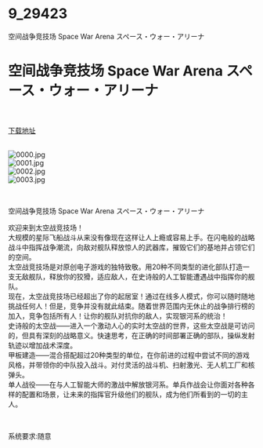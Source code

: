# 9_29423
空间战争竞技场 Space War Arena スペース・ウォー・アリーナ
# 空间战争竞技场 Space War Arena スペース・ウォー・アリーナ
 <br/></br>
[下载地址](https://www.switch520.cc/article/29423 "下载地址")
<br/></br>

<p><img title="0000.jpg" src="https://www.switch520.cc/muke_img/2022_04_10_23a1e1014cca3.jpg" alt="0000.jpg"><br>
<img title="0001.jpg" src="https://www.switch520.cc/muke_img/2022_04_10_8b05e629e2b66.jpg" alt="0001.jpg"><br>
<img title="0002.jpg" src="https://www.switch520.cc/muke_img/2022_04_10_8b7ac970893a3.jpg" alt="0002.jpg"><br>
<img title="0003.jpg" src="https://www.switch520.cc/muke_img/2022_04_10_59155b60df4dd.jpg" alt="0003.jpg"></p>
<p>&nbsp;</p>
<p>空间战争竞技场 Space War Arena スペース・ウォー・アリーナ</p>
<p>欢迎来到太空战竞技场！<br>
大规模的星际飞船战斗从来没有像现在这样让人上瘾或容易上手。在闪电般的战略战斗中指挥战争潮流，向敌对舰队释放惊人的武器库，摧毁它们的基地并占领它们的空间。<br>
太空战竞技场是对原创电子游戏的独特致敬。用20种不同类型的进化部队打造一支无敌舰队，释放你的狡猾，适应敌人，在史诗般的人工智能遭遇战中指挥你的舰队。<br>
现在，太空战竞技场已经超出了你的起居室！通过在线多人模式，你可以随时随地挑战任何人！但是，竞争并没有就此结束。随着世界范围内无休止的战争排行榜的加入，竞争包括所有人！让你的舰队对抗你的敌人，实现银河系的统治！<br>
史诗般的太空战——进入一个激动人心的实时太空战的世界，这些太空战是可访问的，但具有深刻的战略意义。快速思考，在正确的时间部署正确的部队，操纵发射轨迹以增加战术深度。<br>
甲板建造——混合搭配超过20种类型的单位，在你前进的过程中尝试不同的游戏风格，并带领你的中队投入战斗。对付灵活的战斗机、扫射激光、无人机工厂和核弹头。<br>
单人战役——在与人工智能大师的激战中解放银河系。单兵作战会让你面对各种各样的配置和场景，让未来的指挥官升级他们的舰队，成为他们所看到的一切的主人。</p>
<p>&nbsp;</p>
<p>系统要求:随意</p>



